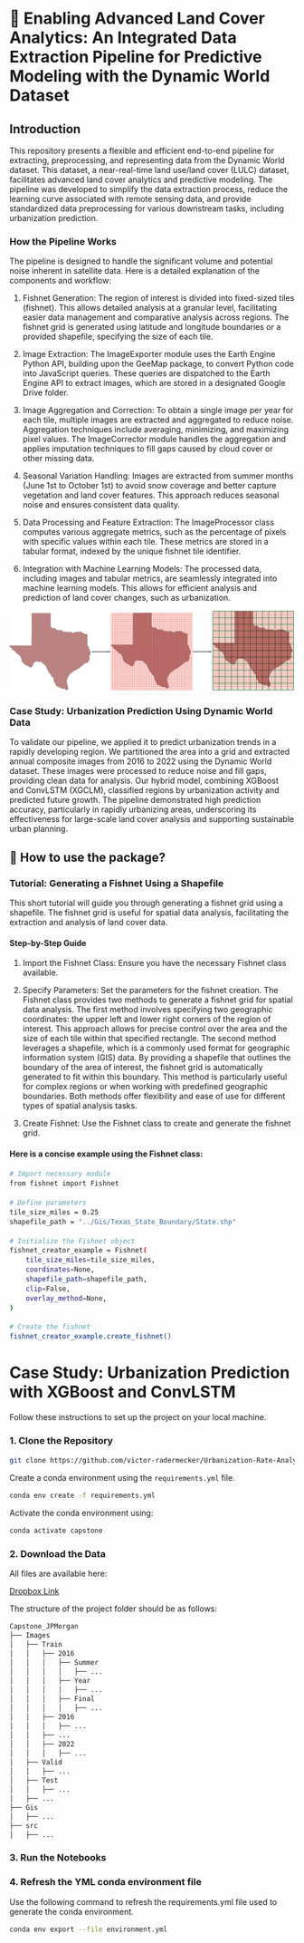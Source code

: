 # 🌆 Enabling Advanced Land Cover Analytics: An Integrated Data Extraction Pipeline for Predictive Modeling with the Dynamic World Dataset

## Introduction
This repository presents a flexible and efficient end-to-end pipeline for extracting, preprocessing, and representing data from the Dynamic World dataset. This dataset, a near-real-time land use/land cover (LULC) dataset, facilitates advanced land cover analytics and predictive modeling. The pipeline was developed to simplify the data extraction process, reduce the learning curve associated with remote sensing data, and provide standardized data preprocessing for various downstream tasks, including urbanization prediction.

### How the Pipeline Works
The pipeline is designed to handle the significant volume and potential noise inherent in satellite data. Here is a detailed explanation of the components and workflow:

1. Fishnet Generation: The region of interest is divided into fixed-sized tiles (fishnet). This allows detailed analysis at a granular level, facilitating easier data management and comparative analysis across regions. The fishnet grid is generated using latitude and longitude boundaries or a provided shapefile, specifying the size of each tile.

2. Image Extraction: The ImageExporter module uses the Earth Engine Python API, building upon the GeeMap package, to convert Python code into JavaScript queries. These queries are dispatched to the Earth Engine API to extract images, which are stored in a designated Google Drive folder.

3. Image Aggregation and Correction: To obtain a single image per year for each tile, multiple images are extracted and aggregated to reduce noise. Aggregation techniques include averaging, minimizing, and maximizing pixel values. The ImageCorrector module handles the aggregation and applies imputation techniques to fill gaps caused by cloud cover or other missing data.

4. Seasonal Variation Handling: Images are extracted from summer months (June 1st to October 1st) to avoid snow coverage and better capture vegetation and land cover features. This approach reduces seasonal noise and ensures consistent data quality.

5. Data Processing and Feature Extraction: The ImageProcessor class computes various aggregate metrics, such as the percentage of pixels with specific values within each tile. These metrics are stored in a tabular format, indexed by the unique fishnet tile identifier.

6. Integration with Machine Learning Models: The processed data, including images and tabular metrics, are seamlessly integrated into machine learning models. This allows for efficient analysis and prediction of land cover changes, such as urbanization.

![alt text](https://github.com/victor-radermecker/AdvancedLandCoverAnalytics-Pipeline/blob/main/img/batching.jpg?raw=true)



### Case Study: Urbanization Prediction Using Dynamic World Data

To validate our pipeline, we applied it to predict urbanization trends in a rapidly developing region. We partitioned the area into a grid and extracted annual composite images from 2016 to 2022 using the Dynamic World dataset. These images were processed to reduce noise and fill gaps, providing clean data for analysis. Our hybrid model, combining XGBoost and ConvLSTM (XGCLM), classified regions by urbanization activity and predicted future growth. The pipeline demonstrated high prediction accuracy, particularly in rapidly urbanizing areas, underscoring its effectiveness for large-scale land cover analysis and supporting sustainable urban planning.

## 🚀 How to use the package?

### Tutorial: Generating a Fishnet Using a Shapefile
This short tutorial will guide you through generating a fishnet grid using a shapefile. The fishnet grid is useful for spatial data analysis, facilitating the extraction and analysis of land cover data.

#### Step-by-Step Guide
1. Import the Fishnet Class:
Ensure you have the necessary Fishnet class available.

2. Specify Parameters:
Set the parameters for the fishnet creation. The Fishnet class provides two methods to generate a fishnet grid for spatial data analysis. The first method involves specifying two geographic coordinates: the upper left and lower right corners of the region of interest. This approach allows for precise control over the area and the size of each tile within that specified rectangle. The second method leverages a shapefile, which is a commonly used format for geographic information system (GIS) data. By providing a shapefile that outlines the boundary of the area of interest, the fishnet grid is automatically generated to fit within this boundary. This method is particularly useful for complex regions or when working with predefined geographic boundaries. Both methods offer flexibility and ease of use for different types of spatial analysis tasks.

3. Create Fishnet:
Use the Fishnet class to create and generate the fishnet grid.

#### Here is a concise example using the Fishnet class:

```bash
# Import necessary module
from fishnet import Fishnet

# Define parameters
tile_size_miles = 0.25
shapefile_path = "../Gis/Texas_State_Boundary/State.shp"

# Initialize the Fishnet object
fishnet_creator_example = Fishnet(
    tile_size_miles=tile_size_miles,
    coordinates=None,
    shapefile_path=shapefile_path,
    clip=False,
    overlay_method=None,
)

# Create the fishnet
fishnet_creator_example.create_fishnet()
```

# Case Study: Urbanization Prediction with XGBoost and ConvLSTM

Follow these instructions to set up the project on your local machine.

### 1. Clone the Repository

```bash
git clone https://github.com/victor-radermecker/Urbanization-Rate-Analysis-Through-Dynamic-World-Based-Video-Prediction.git
```

Create a conda environment using the `requirements.yml` file.

```bash
conda env create -f requirements.yml
```

Activate the conda environment using:

```bash
conda activate capstone
```

### 2. Download the Data

All files are available here:

[Dropbox Link](https://www.dropbox.com/scl/fo/i6r9qx73a0lervrd2crpk/h?dl=0&rlkey=g8twup5jtib6h3xnle353dvtg)

The structure of the project folder should be as follows:

```
Capstone_JPMorgan
├── Images
│   ├── Train
│   │   ├── 2016
│   │   │   ├── Summer
│   │   │   │   ├── ...
│   │   │   ├── Year
│   │   │   │   ├── ...
│   │   │   ├── Final
│   │   │   │   ├── ...
│   │   ├── 2016
│   │   │   ├── ...
│   │   ├── ...
│   │   ├── 2022
│   │   │   ├── ...
│   ├── Valid
│   │   ├── ...
│   ├── Test
│   │   ├── ...
│   ├── ...
├── Gis
│   ├── ...
├── src
│   ├── ...
```

### 3. Run the Notebooks

### 4. Refresh the YML conda environment file

Use the following command to refresh the requirements.yml file used to generate the conda environment.

```bash
conda env export --file environment.yml
```
